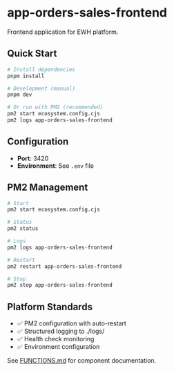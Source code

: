 # app-orders-sales-frontend

Frontend application for EWH platform.

## Quick Start

```bash
# Install dependencies
pnpm install

# Development (manual)
pnpm dev

# Or run with PM2 (recommended)
pm2 start ecosystem.config.cjs
pm2 logs app-orders-sales-frontend
```

## Configuration

- **Port**: 3420
- **Environment**: See `.env` file

## PM2 Management

```bash
# Start
pm2 start ecosystem.config.cjs

# Status
pm2 status

# Logs
pm2 logs app-orders-sales-frontend

# Restart
pm2 restart app-orders-sales-frontend

# Stop
pm2 stop app-orders-sales-frontend
```

## Platform Standards

- ✅ PM2 configuration with auto-restart
- ✅ Structured logging to ./logs/
- ✅ Health check monitoring
- ✅ Environment configuration

See [FUNCTIONS.md](./FUNCTIONS.md) for component documentation.
